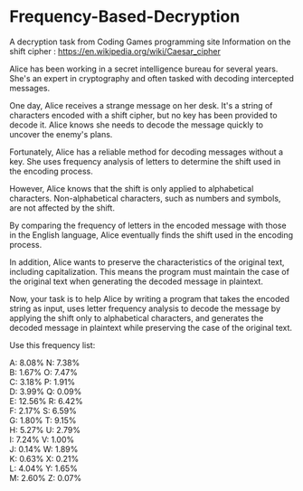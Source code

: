 # Frequency-Based-Decryption
A decryption task from Coding Games programming site
Information on the shift cipher : https://en.wikipedia.org/wiki/Caesar_cipher

Alice has been working in a secret intelligence bureau for several years. She's an expert in cryptography and often tasked with decoding intercepted messages.

One day, Alice receives a strange message on her desk. It's a string of characters encoded with a shift cipher, but no key has been provided to decode it. Alice knows she needs to decode the message quickly to uncover the enemy's plans.

Fortunately, Alice has a reliable method for decoding messages without a key. She uses frequency analysis of letters to determine the shift used in the encoding process.

However, Alice knows that the shift is only applied to alphabetical characters. Non-alphabetical characters, such as numbers and symbols, are not affected by the shift.

By comparing the frequency of letters in the encoded message with those in the English language, Alice eventually finds the shift used in the encoding process.

In addition, Alice wants to preserve the characteristics of the original text, including capitalization. This means the program must maintain the case of the original text when generating the decoded message in plaintext.

Now, your task is to help Alice by writing a program that takes the encoded string as input, uses letter frequency analysis to decode the message by applying the shift only to alphabetical characters, and generates the decoded message in plaintext while preserving the case of the original text.

Use this frequency list:

A: 8.08%	N: 7.38%  
B: 1.67%	O: 7.47%  
C: 3.18%	P: 1.91%  
D: 3.99%	Q: 0.09%  
E: 12.56%	R: 6.42%  
F: 2.17%	S: 6.59%  
G: 1.80%	T: 9.15%  
H: 5.27%	U: 2.79%  
I: 7.24%	V: 1.00%  
J: 0.14%	W: 1.89%  
K: 0.63%	X: 0.21%  
L: 4.04%	Y: 1.65%  
M: 2.60%	Z: 0.07%  
